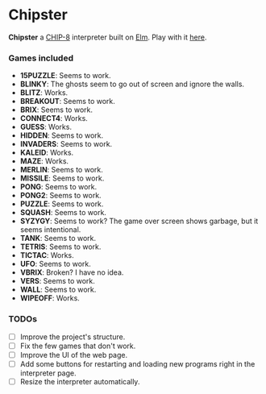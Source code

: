 # Chipster

**Chipster** a [CHIP-8] interpreter built on [Elm]. Play with it
[here](https://aggressivepixels.github.io/chipster/).

### Games included

- **15PUZZLE**: Seems to work.
- **BLINKY**: The ghosts seem to go out of screen and ignore the walls.
- **BLITZ**: Works.
- **BREAKOUT**: Seems to work.
- **BRIX**: Seems to work.
- **CONNECT4**: Works.
- **GUESS**: Works.
- **HIDDEN**: Seems to work.
- **INVADERS**: Seems to work.
- **KALEID**: Works.
- **MAZE**: Works.
- **MERLIN**: Seems to work.
- **MISSILE**: Seems to work.
- **PONG**: Seems to work.
- **PONG2**: Seems to work.
- **PUZZLE**: Seems to work.
- **SQUASH**: Seems to work.
- **SYZYGY**: Seems to work? The game over screen shows garbage, but
  it seems intentional.
- **TANK**: Seems to work.
- **TETRIS**: Seems to work.
- **TICTAC**: Works.
- **UFO**: Seems to work.
- **VBRIX**: Broken? I have no idea.
- **VERS**: Seems to work.
- **WALL**: Seems to work.
- **WIPEOFF**: Works.

### TODOs

- [ ] Improve the project's structure.
- [ ] Fix the few games that don't work.
- [ ] Improve the UI of the web page.
- [ ] Add some buttons for restarting and loading new programs right in the
      interpreter page.
- [ ] Resize the interpreter automatically.

[chip-8]: https://en.wikipedia.org/wiki/CHIP-8
[elm]: https://elm-lang.org
